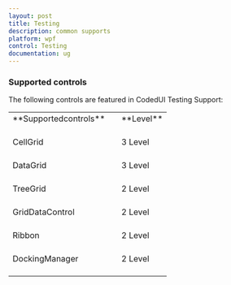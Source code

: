 ```yaml
---
layout: post
title: Testing
description: common supports
platform: wpf
control: Testing
documentation: ug
---
```


### Supported controls

The following controls are featured in CodedUI Testing Support:

<table>
<tr>
<td>
**Supportedcontrols**<br/><br/></td><td><td>
**Level**<br/><br/></td></tr>
<tr>
<td>
CellGrid<br/><br/></td><td><td>
3 Level<br/><br/></td></tr>
<tr>
<td>
DataGrid<br/><br/></td><td><td>
3 Level<br/><br/></td></tr>
<tr>
<td>
TreeGrid<br/><br/></td><td><td>
2 Level<br/><br/></td></tr>
<tr>
<td>
GridDataControl<br/><br/></td><td><td>
2 Level<br/><br/></td></tr>
<tr>
<td>
Ribbon<br/><br/></td><td><td>
2 Level<br/><br/></td></tr>
<tr>
<td>
DockingManager<br/><br/></td><td><td>
2 Level<br/><br/></td></tr>
</table>
